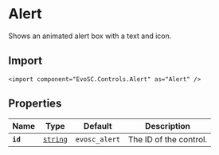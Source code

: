 # Alert
Shows an animated alert box with a text and icon.

## Import
```xml:no-line-numbers
<import component="EvoSC.Controls.Alert" as="Alert" />
```

## Properties
| Name | Type | Default | Description |
|------|------|---------|-------------|
| **`id`** | [`string`](#) | `evosc_alert` | The ID of the control. || **`x`** | [`double`](#) | `-30.0` | X position of the control. || **`y`** | [`double`](#) | `0.0` | Y position of the control. || **`width`** | [`double`](#) | `60.0` | The area width of the alert text. || **`text`** | [`string`](#) | `This is an alert` | The text to display in the alert. || **`type`** | [`string`](#) | `primary` | The text to display in the alert. |